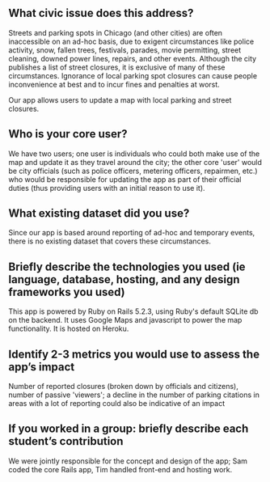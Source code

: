 ## What civic issue does this address?

Streets and parking spots in Chicago (and other cities) are often inaccessible on an ad-hoc basis, due to
exigent circumstances like police activity, snow, fallen trees, festivals, parades, movie permitting, street cleaning,
downed power lines, repairs, and other events. Although the city publishes a list of street closures, it is exclusive of many of these circumstances.
Ignorance of local parking spot closures can cause people inconvenience at best and to incur fines and penalties at worst.

Our app allows users to update a map with local parking and street closures.

## Who is your core user?

We have two users; one user is individuals who could both make use of the map and update it as they travel around the city;
the other core 'user' would be city officials (such as police officers, metering officers, repairmen, etc.) who would be responsible
for updating the app as part of their official duties (thus providing users with an initial reason to use it).

## What existing dataset did you use?

Since our app is based around reporting of ad-hoc and temporary events, there is no existing dataset that covers these circumstances.

##  Briefly describe the technologies you used (ie language, database, hosting, and any design frameworks you used)

This app is powered by Ruby on Rails 5.2.3, using Ruby's default SQLite db on the backend.
It uses Google Maps and javascript to power the map functionality. It is hosted on Heroku.

## Identify 2-3 metrics you would use to assess the app’s impact

Number of reported closures (broken down by officials and citizens), number of passive 'viewers'; a decline in the number of parking
citations in areas with a lot of reporting could also be indicative of an impact

## If you worked in a group: briefly describe each student’s contribution

We were jointly responsible for the concept and design of the app; Sam coded the core Rails app, Tim handled front-end and hosting work.

